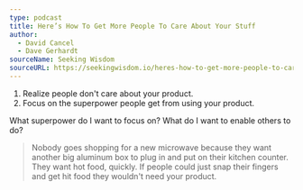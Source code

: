 ```yaml
---
type: podcast
title: Here’s How To Get More People To Care About Your Stuff
author:
  - David Cancel
  - Dave Gerhardt
sourceName: Seeking Wisdom
sourceURL: https://seekingwisdom.io/heres-how-to-get-more-people-to-care-about-your-stuff-c3df37d52fcc
---
```


1. Realize people don't care about your product.
2. Focus on the superpower people get from using your product.

What superpower do I want to focus on? What do I want to enable others to do?

> Nobody goes shopping for a new microwave because they want another big aluminum box to plug in and
> put on their kitchen counter. They want hot food, quickly. If people could just snap their fingers
> and get hit food they wouldn't need your product.
